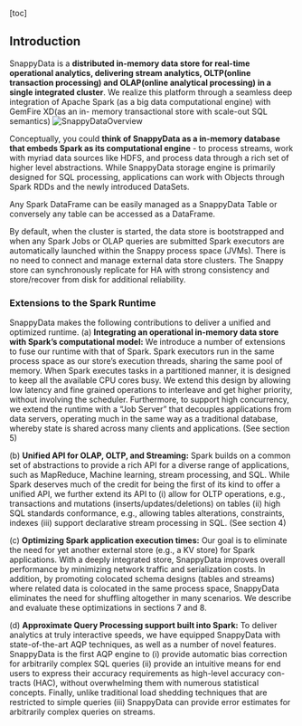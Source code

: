 [toc]
## Introduction
SnappyData is a **distributed in-memory data store for real-time operational analytics, delivering stream analytics, OLTP(online transaction processing) and OLAP(online analytical processing) in a single integrated cluster**. We realize this platform through a seamless deep integration of Apache Spark (as a big data computational engine) with GemFire XD(as an in- memory transactional store with scale-out SQL semantics) 
![SnappyDataOverview](https://prismic-io.s3.amazonaws.com/snappyblog/c6658eccdaf158546930376296cd7c3d33cff544_jags_resize.png)


Conceptually, you could **think of SnappyData as a in-memory database that embeds Spark as its computational engine** - to process streams, work with myriad data sources like HDFS, and process data through a rich set of higher level abstractions. While SnappyData storage engine is primarily designed for SQL processing, applications can work with Objects through Spark RDDs and the newly introduced DataSets. 

Any Spark DataFrame can be easily managed as a SnappyData Table or conversely any table can be accessed as a DataFrame. 

By default, when the cluster is started, the data store is bootstrapped and when any Spark Jobs or OLAP queries are submitted Spark executors are automatically launched within the Snappy process space (JVMs). There is no need to connect and manage external data store clusters. The Snappy store can synchronously replicate for HA with strong consistency and store/recover from disk for additional reliability.

### Extensions to the Spark Runtime
SnappyData makes the following contributions to deliver a unified and optimized runtime.
(a) **Integrating an operational in-memory data store with Spark’s computational model:** We introduce a number of extensions to fuse our runtime with that of Spark. Spark executors run in the same process space as our store’s execution threads, sharing the same pool of memory. When Spark executes tasks in a partitioned manner, it is designed to keep all the available CPU cores busy. We extend this design by allowing low latency and fine grained operations to interleave and get higher priority, without involving the scheduler. Furthermore, to support high concurrency, we extend the runtime with a “Job Server” that decouples applications from data servers, operating much in the same way as a traditional database, whereby state is shared across many clients and applications. (See section 5)

(b) **Unified API for OLAP, OLTP, and Streaming:** Spark builds on a common set of abstractions to provide a rich API for a diverse range of applications, such as MapReduce, Machine learning, stream processing, and SQL. 
While Spark deserves much of the credit for being the first of its kind to offer a unified API, we further extend its API to 
(i) allow for OLTP operations, e.g., transactions and mutations (inserts/updates/deletions) on tables
(ii) high SQL standards conformance, e.g., allowing tables alterations, constraints, indexes
(iii) support declarative stream processing in SQL. (See section 4)

(c) **Optimizing Spark application execution times:** Our goal is to eliminate the need for yet another external store (e.g., a KV store) for Spark applications. With a deeply integrated store, SnappyData improves overall performance by minimizing network traffic and serialization costs. In addition, by promoting colocated schema designs (tables and streams) where related data is colocated in the same process space, SnappyData eliminates the need for shuffling altogether in many scenarios. We describe and evaluate these optimizations in sections 7 and 8.

(d) **Approximate Query Processing support built into Spark:** To deliver analytics at truly interactive speeds, we have equipped SnappyData with state-of-the-art AQP techniques, as well as a number of novel features. 
SnappyData is the first AQP engine to 
(i) provide automatic bias correction for arbitrarily complex SQL queries
(ii) provide an intuitive means for end users to express their accuracy requirements as high-level accuracy con- tracts (HAC), without overwhelming them with numerous statistical concepts. Finally, unlike traditional load shedding techniques that are restricted to simple queries
(iii) SnappyData can provide error estimates for arbitrarily complex queries on streams.




